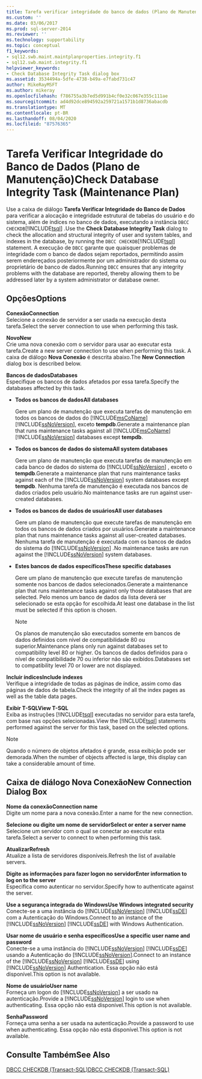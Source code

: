 ```yaml
---
title: Tarefa verificar integridade do banco de dados (Plano de Manutenção) | Microsoft Docs
ms.custom: ''
ms.date: 03/06/2017
ms.prod: sql-server-2014
ms.reviewer: ''
ms.technology: supportability
ms.topic: conceptual
f1_keywords:
- sql12.swb.maint.maintplanproperties.integrity.f1
- sql12.swb.maint.integrity.f1
helpviewer_keywords:
- Check Database Integrity Task dialog box
ms.assetid: 3534494a-5dfe-4738-b49a-e7fabd731c47
author: MikeRayMSFT
ms.author: mikeray
ms.openlocfilehash: f786755a3b7ed5d991b4cf0e32c067e355c111ae
ms.sourcegitcommit: ad4d92dce894592a259721a1571b1d8736abacdb
ms.translationtype: MT
ms.contentlocale: pt-BR
ms.lasthandoff: 08/04/2020
ms.locfileid: "87576365"
---
```

# <a name="check-database-integrity-task-maintenance-plan"></a><span data-ttu-id="7b2fe-102">Tarefa Verificar Integridade do Banco de Dados (Plano de Manutenção)</span><span class="sxs-lookup"><span data-stu-id="7b2fe-102">Check Database Integrity Task (Maintenance Plan)</span></span>
  <span data-ttu-id="7b2fe-103">Use a caixa de diálogo **Tarefa Verificar Integridade do Banco de Dados** para verificar a alocação e integridade estrutural de tabelas do usuário e do sistema, além de índices no banco de dados, executando a instância `DBCC CHECKDB`[!INCLUDE[tsql](../../includes/tsql-md.md)] .</span><span class="sxs-lookup"><span data-stu-id="7b2fe-103">Use the **Check Database Integrity Task** dialog to check the allocation and structural integrity of user and system tables, and indexes in the database, by running the `DBCC CHECKDB`[!INCLUDE[tsql](../../includes/tsql-md.md)] statement.</span></span> <span data-ttu-id="7b2fe-104">A execução de `DBCC` garante que quaisquer problemas de integridade com o banco de dados sejam reportados, permitindo assim serem endereçados posteriormente por um administrador do sistema ou proprietário de banco de dados.</span><span class="sxs-lookup"><span data-stu-id="7b2fe-104">Running `DBCC` ensures that any integrity problems with the database are reported, thereby allowing them to be addressed later by a system administrator or database owner.</span></span>  
  
## <a name="options"></a><span data-ttu-id="7b2fe-105">Opções</span><span class="sxs-lookup"><span data-stu-id="7b2fe-105">Options</span></span>  
 <span data-ttu-id="7b2fe-106">**Conexão**</span><span class="sxs-lookup"><span data-stu-id="7b2fe-106">**Connection**</span></span>  
 <span data-ttu-id="7b2fe-107">Selecione a conexão de servidor a ser usada na execução desta tarefa.</span><span class="sxs-lookup"><span data-stu-id="7b2fe-107">Select the server connection to use when performing this task.</span></span>  
  
 <span data-ttu-id="7b2fe-108">**Novo**</span><span class="sxs-lookup"><span data-stu-id="7b2fe-108">**New**</span></span>  
 <span data-ttu-id="7b2fe-109">Crie uma nova conexão com o servidor para usar ao executar esta tarefa.</span><span class="sxs-lookup"><span data-stu-id="7b2fe-109">Create a new server connection to use when performing this task.</span></span> <span data-ttu-id="7b2fe-110">A caixa de diálogo **Nova Conexão** é descrita abaixo.</span><span class="sxs-lookup"><span data-stu-id="7b2fe-110">The **New Connection** dialog box is described below.</span></span>  
  
 <span data-ttu-id="7b2fe-111">**Bancos de dados**</span><span class="sxs-lookup"><span data-stu-id="7b2fe-111">**Databases**</span></span>  
 <span data-ttu-id="7b2fe-112">Especifique os bancos de dados afetados por essa tarefa.</span><span class="sxs-lookup"><span data-stu-id="7b2fe-112">Specify the databases affected by this task.</span></span>  
  
-   <span data-ttu-id="7b2fe-113">**Todos os bancos de dados**</span><span class="sxs-lookup"><span data-stu-id="7b2fe-113">**All databases**</span></span>  
  
     <span data-ttu-id="7b2fe-114">Gere um plano de manutenção que executa tarefas de manutenção em todos os bancos de dados do [!INCLUDE[msCoName](../../includes/msconame-md.md)] [!INCLUDE[ssNoVersion](../../includes/ssnoversion-md.md)], exceto **tempdb**.</span><span class="sxs-lookup"><span data-stu-id="7b2fe-114">Generate a maintenance plan that runs maintenance tasks against all [!INCLUDE[msCoName](../../includes/msconame-md.md)] [!INCLUDE[ssNoVersion](../../includes/ssnoversion-md.md)] databases except **tempdb**.</span></span>  
  
-   <span data-ttu-id="7b2fe-115">**Todos os bancos de dados do sistema**</span><span class="sxs-lookup"><span data-stu-id="7b2fe-115">**All system databases**</span></span>  
  
     <span data-ttu-id="7b2fe-116">Gere um plano de manutenção que executa tarefas de manutenção em cada banco de dados do sistema do [!INCLUDE[ssNoVersion](../../includes/ssnoversion-md.md)] , exceto o **tempdb**.</span><span class="sxs-lookup"><span data-stu-id="7b2fe-116">Generate a maintenance plan that runs maintenance tasks against each of the [!INCLUDE[ssNoVersion](../../includes/ssnoversion-md.md)] system databases except **tempdb**.</span></span> <span data-ttu-id="7b2fe-117">Nenhuma tarefa de manutenção é executada nos bancos de dados criados pelo usuário.</span><span class="sxs-lookup"><span data-stu-id="7b2fe-117">No maintenance tasks are run against user-created databases.</span></span>  
  
-   <span data-ttu-id="7b2fe-118">**Todos os bancos de dados de usuários**</span><span class="sxs-lookup"><span data-stu-id="7b2fe-118">**All user databases**</span></span>  
  
     <span data-ttu-id="7b2fe-119">Gere um plano de manutenção que execute tarefas de manutenção em todos os bancos de dados criados por usuários.</span><span class="sxs-lookup"><span data-stu-id="7b2fe-119">Generate a maintenance plan that runs maintenance tasks against all user-created databases.</span></span> <span data-ttu-id="7b2fe-120">Nenhuma tarefa de manutenção é executada com os bancos de dados do sistema do [!INCLUDE[ssNoVersion](../../includes/ssnoversion-md.md)] .</span><span class="sxs-lookup"><span data-stu-id="7b2fe-120">No maintenance tasks are run against the [!INCLUDE[ssNoVersion](../../includes/ssnoversion-md.md)] system databases.</span></span>  
  
-   <span data-ttu-id="7b2fe-121">**Estes bancos de dados específicos**</span><span class="sxs-lookup"><span data-stu-id="7b2fe-121">**These specific databases**</span></span>  
  
     <span data-ttu-id="7b2fe-122">Gere um plano de manutenção que execute tarefas de manutenção somente nos bancos de dados selecionados.</span><span class="sxs-lookup"><span data-stu-id="7b2fe-122">Generate a maintenance plan that runs maintenance tasks against only those databases that are selected.</span></span> <span data-ttu-id="7b2fe-123">Pelo menos um banco de dados da lista deverá ser selecionado se esta opção for escolhida.</span><span class="sxs-lookup"><span data-stu-id="7b2fe-123">At least one database in the list must be selected if this option is chosen.</span></span>  
  
    > [!NOTE]  
    >  <span data-ttu-id="7b2fe-124">Os planos de manutenção são executados somente em bancos de dados definidos com nível de compatibilidade 80 ou superior.</span><span class="sxs-lookup"><span data-stu-id="7b2fe-124">Maintenance plans only run against databases set to compatibility level 80 or higher.</span></span> <span data-ttu-id="7b2fe-125">Os bancos de dados definidos para o nível de compatibilidade 70 ou inferior não são exibidos.</span><span class="sxs-lookup"><span data-stu-id="7b2fe-125">Databases set to compatibility level 70 or lower are not displayed.</span></span>  
  
 <span data-ttu-id="7b2fe-126">**Incluir índices**</span><span class="sxs-lookup"><span data-stu-id="7b2fe-126">**Include indexes**</span></span>  
 <span data-ttu-id="7b2fe-127">Verifique a integridade de todas as páginas de índice, assim como das páginas de dados de tabela.</span><span class="sxs-lookup"><span data-stu-id="7b2fe-127">Check the integrity of all the index pages as well as the table data pages.</span></span>  
  
 <span data-ttu-id="7b2fe-128">**Exibir T-SQL**</span><span class="sxs-lookup"><span data-stu-id="7b2fe-128">**View T-SQL**</span></span>  
 <span data-ttu-id="7b2fe-129">Exiba as instruções [!INCLUDE[tsql](../../includes/tsql-md.md)] executadas no servidor para esta tarefa, com base nas opções selecionadas.</span><span class="sxs-lookup"><span data-stu-id="7b2fe-129">View the [!INCLUDE[tsql](../../includes/tsql-md.md)] statements performed against the server for this task, based on the selected options.</span></span>  
  
> [!NOTE]  
>  <span data-ttu-id="7b2fe-130">Quando o número de objetos afetados é grande, essa exibição pode ser demorada.</span><span class="sxs-lookup"><span data-stu-id="7b2fe-130">When the number of objects affected is large, this display can take a considerable amount of time.</span></span>  
  
## <a name="new-connection-dialog-box"></a><span data-ttu-id="7b2fe-131">Caixa de diálogo Nova Conexão</span><span class="sxs-lookup"><span data-stu-id="7b2fe-131">New Connection Dialog Box</span></span>  
 <span data-ttu-id="7b2fe-132">**Nome da conexão**</span><span class="sxs-lookup"><span data-stu-id="7b2fe-132">**Connection name**</span></span>  
 <span data-ttu-id="7b2fe-133">Digite um nome para a nova conexão.</span><span class="sxs-lookup"><span data-stu-id="7b2fe-133">Enter a name for the new connection.</span></span>  
  
 <span data-ttu-id="7b2fe-134">**Selecione ou digite um nome de servidor**</span><span class="sxs-lookup"><span data-stu-id="7b2fe-134">**Select or enter a server name**</span></span>  
 <span data-ttu-id="7b2fe-135">Selecione um servidor com o qual se conectar ao executar esta tarefa.</span><span class="sxs-lookup"><span data-stu-id="7b2fe-135">Select a server to connect to when performing this task.</span></span>  
  
 <span data-ttu-id="7b2fe-136">**Atualizar**</span><span class="sxs-lookup"><span data-stu-id="7b2fe-136">**Refresh**</span></span>  
 <span data-ttu-id="7b2fe-137">Atualize a lista de servidores disponíveis.</span><span class="sxs-lookup"><span data-stu-id="7b2fe-137">Refresh the list of available servers.</span></span>  
  
 <span data-ttu-id="7b2fe-138">**Digite as informações para fazer logon no servidor**</span><span class="sxs-lookup"><span data-stu-id="7b2fe-138">**Enter information to log on to the server**</span></span>  
 <span data-ttu-id="7b2fe-139">Especifica como autenticar no servidor.</span><span class="sxs-lookup"><span data-stu-id="7b2fe-139">Specify how to authenticate against the server.</span></span>  
  
 <span data-ttu-id="7b2fe-140">**Use a segurança integrada do Windows**</span><span class="sxs-lookup"><span data-stu-id="7b2fe-140">**Use Windows integrated security**</span></span>  
 <span data-ttu-id="7b2fe-141">Conecte-se a uma instância do [!INCLUDE[ssNoVersion](../../includes/ssnoversion-md.md)] [!INCLUDE[ssDE](../../includes/ssde-md.md)] com a Autenticação do Windows.</span><span class="sxs-lookup"><span data-stu-id="7b2fe-141">Connect to an instance of the [!INCLUDE[ssNoVersion](../../includes/ssnoversion-md.md)] [!INCLUDE[ssDE](../../includes/ssde-md.md)] with Windows Authentication.</span></span>  
  
 <span data-ttu-id="7b2fe-142">**Usar nome de usuário e senha específicos**</span><span class="sxs-lookup"><span data-stu-id="7b2fe-142">**Use a specific user name and password**</span></span>  
 <span data-ttu-id="7b2fe-143">Conecte-se a uma instância do [!INCLUDE[ssNoVersion](../../includes/ssnoversion-md.md)] [!INCLUDE[ssDE](../../includes/ssde-md.md)] usando a Autenticação do [!INCLUDE[ssNoVersion](../../includes/ssnoversion-md.md)].</span><span class="sxs-lookup"><span data-stu-id="7b2fe-143">Connect to an instance of the [!INCLUDE[ssNoVersion](../../includes/ssnoversion-md.md)] [!INCLUDE[ssDE](../../includes/ssde-md.md)] using [!INCLUDE[ssNoVersion](../../includes/ssnoversion-md.md)] Authentication.</span></span> <span data-ttu-id="7b2fe-144">Essa opção não está disponível.</span><span class="sxs-lookup"><span data-stu-id="7b2fe-144">This option is not available.</span></span>  
  
 <span data-ttu-id="7b2fe-145">**Nome de usuário**</span><span class="sxs-lookup"><span data-stu-id="7b2fe-145">**User name**</span></span>  
 <span data-ttu-id="7b2fe-146">Forneça um logon do [!INCLUDE[ssNoVersion](../../includes/ssnoversion-md.md)] a ser usado na autenticação.</span><span class="sxs-lookup"><span data-stu-id="7b2fe-146">Provide a [!INCLUDE[ssNoVersion](../../includes/ssnoversion-md.md)] login to use when authenticating.</span></span> <span data-ttu-id="7b2fe-147">Essa opção não está disponível.</span><span class="sxs-lookup"><span data-stu-id="7b2fe-147">This option is not available.</span></span>  
  
 <span data-ttu-id="7b2fe-148">**Senha**</span><span class="sxs-lookup"><span data-stu-id="7b2fe-148">**Password**</span></span>  
 <span data-ttu-id="7b2fe-149">Forneça uma senha a ser usada na autenticação.</span><span class="sxs-lookup"><span data-stu-id="7b2fe-149">Provide a password to use when authenticating.</span></span> <span data-ttu-id="7b2fe-150">Essa opção não está disponível.</span><span class="sxs-lookup"><span data-stu-id="7b2fe-150">This option is not available.</span></span>  
  
## <a name="see-also"></a><span data-ttu-id="7b2fe-151">Consulte Também</span><span class="sxs-lookup"><span data-stu-id="7b2fe-151">See Also</span></span>  
 [<span data-ttu-id="7b2fe-152">DBCC CHECKDB &#40;Transact-SQL&#41;</span><span class="sxs-lookup"><span data-stu-id="7b2fe-152">DBCC CHECKDB &#40;Transact-SQL&#41;</span></span>](/sql/t-sql/database-console-commands/dbcc-checkdb-transact-sql)  
  
  
